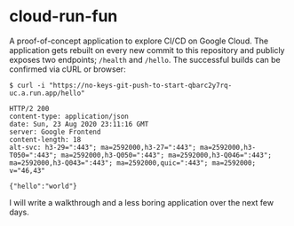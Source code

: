 # cloud-run-fun
A proof-of-concept application to explore CI/CD on Google Cloud. The application gets rebuilt on every new commit to this repository and publicly exposes two endpoints; `/health` and `/hello`. 
The successful builds can be confirmed via cURL or browser:

```
$ curl -i "https://no-keys-git-push-to-start-qbarc2y7rq-uc.a.run.app/hello"

HTTP/2 200
content-type: application/json
date: Sun, 23 Aug 2020 23:11:16 GMT
server: Google Frontend
content-length: 18
alt-svc: h3-29=":443"; ma=2592000,h3-27=":443"; ma=2592000,h3-T050=":443"; ma=2592000,h3-Q050=":443"; ma=2592000,h3-Q046=":443"; ma=2592000,h3-Q043=":443"; ma=2592000,quic=":443"; ma=2592000; v="46,43"

{"hello":"world"}
```

I will write a walkthrough and a less boring application over the next few days.
